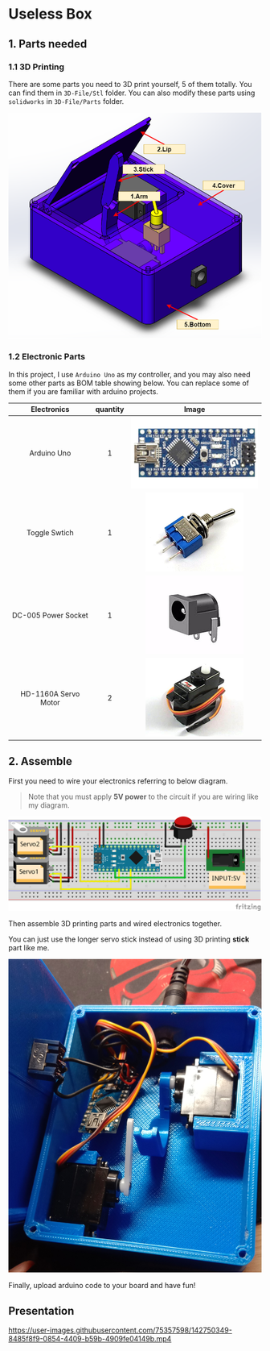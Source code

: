 # Useless Box

## 1. Parts needed

### 1.1 3D Printing

There are some parts you need to 3D print yourself, 5 of them totally. You can find them in `3D-File/Stl` folder. You can also modify these parts using `solidworks` in `3D-File/Parts` folder.

![UselessBox-Parts](Images/UselessBox-Parts.png)

### 1.2 Electronic Parts

In this project, I use `Arduino Uno` as my controller, and you may also need some other parts as BOM table showing below. You can replace some of them if you are familiar with arduino projects.

|     Electronics      | quantity |                   Image                    |
| :------------------: | :------: | :----------------------------------------: |
|     Arduino Uno      |    1     |   ![Arduino-Uno](Images/Arduino-Uno.png)   |
|    Toggle Swtich     |    1     | ![Toggle-Switch](Images/Toggle-Switch.png) |
| DC-005 Power Socket  |    1     |         ![DC005](Images/DC005.png)         |
| HD-1160A Servo Motor |    2     |      ![Servo](Images/Servo-Motor.png)      |

## 2. Assemble

First you need to wire your electronics referring to below diagram.

> Note that you must apply **5V power** to the circuit if you are wiring like my diagram.

![UselessBox-Circuit](Images/UselessBox-Circuit.png)

Then assemble 3D printing parts and wired electronics together.

You can just use the longer servo stick instead of using 3D printing **stick** part like me.

![image03](Images/Assemble.jpg)

Finally, upload arduino code to your board and have fun!

## Presentation

https://user-images.githubusercontent.com/75357598/142750349-8485f8f9-0854-4409-b59b-4909fe04149b.mp4
